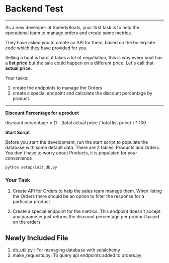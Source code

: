 # Backend Test #
____

As a new developer at SpeedyBoats, your first task is to help the operational team to manage orders 
and create some metrics.

They have asked you to create an API for them, based on the boilerplate code which they have provided for you.

Selling a boat is hard, it takes a lot of negotiation, this is why every boat has a __list price__ but the sale could happen on a different price. 
Let's call that __actual price__. 

Your tasks:
1. create the endpoints to manage the Orders 
2. create a special endpoint and calculate the discount percentage by product. 
___

__Discount Percentage for a product__

discount percentage = (1 - (total actual price / total list price) ) * 100


__Start Script__

Before you start the development, run the start script to populate the database with some default data.
There are 2 tables: Products and Orders. You don't have to worry about Products, it is populated for your convenience

```
python setup/init_db.py
```

### Your Task ###
1. Create API for Orders to help the sales team manage them.
When listing the Orders there should be an option to filter the response for a particular product


2. Create a special endpoint for the metrics. 
This endpoint doesn't accept any parameter just returns the discount percentage per product based on the orders

## Newly Included File ##
1. db_util.py : For managing database with sqlalchemy
2. make_requests.py: To query api endpoints added to orders.py